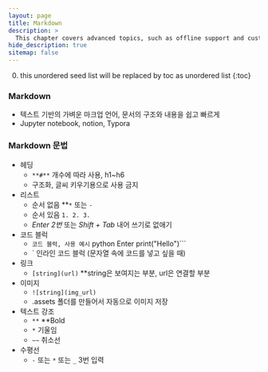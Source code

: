 ```yaml
---
layout: page
title: Markdown
description: >
  This chapter covers advanced topics, such as offline support and custom JS builds. Codings skills are recommended.
hide_description: true
sitemap: false
---
```


0. this unordered seed list will be replaced by toc as unordered list
{:toc}

### Markdown

- 텍스트 기반의 가벼운 마크업 언어, 문서의 구조와 내용을 쉽고 빠르게
- Jupyter notebook, notion, Typora

### Markdown 문법

- 헤딩
    - *`**#**`* 개수에 따라 사용, h1~h6
    - 구조화, 글씨 키우기용으로 사용 금지
- 리스트
    - 순서 없음 **`*` 또는 `-`
    - 순서 있음 `1. 2. 3.`
    - *Enter 2번* 또는 *Shift + Tab* 내어 쓰기로 없애기
- 코드 블럭
    - ``` 코드 블럭, 사용 예시 ``` python Enter print("Hello")```
    - ` 인라인 코드 블럭 (문자열 속에 코드를 넣고 싶을 때)
- 링크
    - `[string](url)` **string은 보여지는 부분, url은 연결할 부분
- 이미지
    - `![string](img_url)`
    - .assets 폴더를 만들어서 자동으로 이미지 저장 
- 텍스트 강조
    - `**` **Bold
    - `*` 기울임
    - `~~` 취소선
- 수평선
    - *`-`* 또는 `*` 또는 `_`  3번 입력
